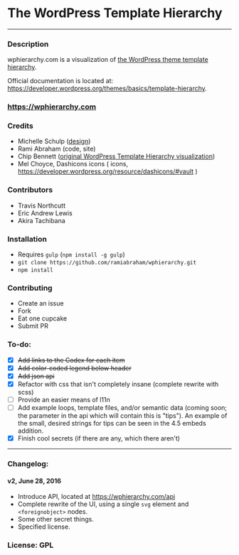 The WordPress Template Hierarchy
================================

---

### Description

wphierarchy.com is a visualization of [the WordPress theme template hierarchy](https://developer.wordpress.org/themes/basics/template-hierarchy).

Official documentation is located at: https://developer.wordpress.org/themes/basics/template-hierarchy.

### https://wphierarchy.com

### Credits

- Michelle Schulp ([design](http://marktimemedia.com/redesigning-the-template-hierarchy))
- Rami Abraham (code, site)
- Chip Bennett ([original WordPress Template Hierarchy visualization](http://www.chipbennett.net/themes/template-hierarchy/))
- Mel Choyce, Dashicons icons ( icons, https://developer.wordpress.org/resource/dashicons/#vault )

### Contributors

- Travis Northcutt
- Eric Andrew Lewis
- Akira Tachibana

### Installation
- Requires `gulp` (`npm install -g gulp`)
- `git clone https://github.com/ramiabraham/wphierarchy.git`
- `npm install`

### Contributing
- Create an issue
- Fork
- Eat one cupcake
- Submit PR


### To-do:

- [x] ~~Add links to the Codex for each item~~
- [x] ~~Add color-coded legend below header~~
- [x] ~~Add json api~~
- [x] Refactor with css that isn't completely insane (complete rewrite with scss)
- [ ] Provide an easier means of l11n
- [ ] Add example loops, template files, and/or semantic data (coming soon; the parameter in the api which will contain this is "tips"). An example of the small, desired strings for tips can be seen in the 4.5 embeds addition.
- [x] Finish cool secrets (if there are any, which there aren't)

----

### Changelog:

#### v2, June 28, 2016

- Introduce API, located at https://wphierarchy.com/api
- Complete rewrite of the UI, using a single `svg` element and `<foreignobject>` nodes.
- Some other secret things.
- Specified license.

### License: GPL
